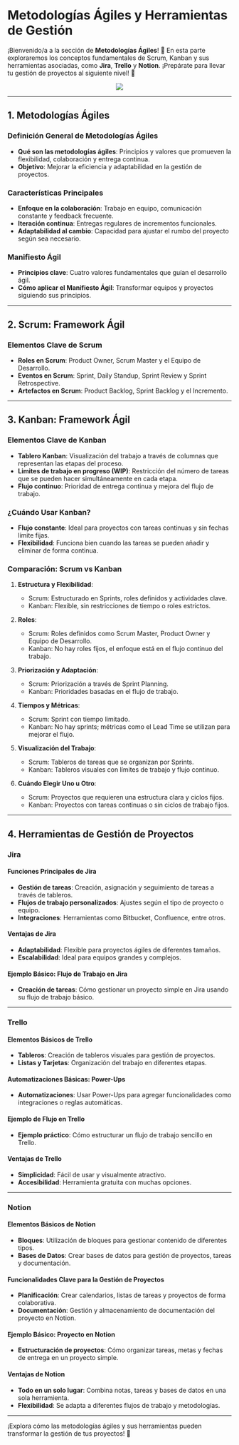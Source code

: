 # Metodologías Ágiles y Herramientas de Gestión

¡Bienvenido/a a la sección de **Metodologías Ágiles**! 🌱 En esta parte exploraremos los conceptos fundamentales de Scrum, Kanban y sus herramientas asociadas, como **Jira**, **Trello** y **Notion**. ¡Prepárate para llevar tu gestión de proyectos al siguiente nivel! 🚀

<p align="center">  
  <img src="https://media.giphy.com/media/reKoKNEqzn596/giphy.gif?cid=790b7611bz7zxhuqs5radztsa7y3zs32yadpsslsm31f7p1r&ep=v1_gifs_search&rid=giphy.gif&ct=g">  
</p>

---

## 1. Metodologías Ágiles

### Definición General de Metodologías Ágiles

- **Qué son las metodologías ágiles**: Principios y valores que promueven la flexibilidad, colaboración y entrega continua.
- **Objetivo**: Mejorar la eficiencia y adaptabilidad en la gestión de proyectos.

### Características Principales

- **Enfoque en la colaboración**: Trabajo en equipo, comunicación constante y feedback frecuente.
- **Iteración continua**: Entregas regulares de incrementos funcionales.
- **Adaptabilidad al cambio**: Capacidad para ajustar el rumbo del proyecto según sea necesario.

### Manifiesto Ágil

- **Principios clave**: Cuatro valores fundamentales que guían el desarrollo ágil.
- **Cómo aplicar el Manifiesto Ágil**: Transformar equipos y proyectos siguiendo sus principios.

---

## 2. Scrum: Framework Ágil

### Elementos Clave de Scrum

- **Roles en Scrum**: Product Owner, Scrum Master y el Equipo de Desarrollo.
- **Eventos en Scrum**: Sprint, Daily Standup, Sprint Review y Sprint Retrospective.
- **Artefactos en Scrum**: Product Backlog, Sprint Backlog y el Incremento.

---

## 3. Kanban: Framework Ágil

### Elementos Clave de Kanban

- **Tablero Kanban**: Visualización del trabajo a través de columnas que representan las etapas del proceso.
- **Limites de trabajo en progreso (WIP)**: Restricción del número de tareas que se pueden hacer simultáneamente en cada etapa.
- **Flujo continuo**: Prioridad de entrega continua y mejora del flujo de trabajo.

### ¿Cuándo Usar Kanban?

- **Flujo constante**: Ideal para proyectos con tareas continuas y sin fechas límite fijas.
- **Flexibilidad**: Funciona bien cuando las tareas se pueden añadir y eliminar de forma continua.

### Comparación: Scrum vs Kanban

1. **Estructura y Flexibilidad**:

   - Scrum: Estructurado en Sprints, roles definidos y actividades clave.
   - Kanban: Flexible, sin restricciones de tiempo o roles estrictos.

2. **Roles**:

   - Scrum: Roles definidos como Scrum Master, Product Owner y Equipo de Desarrollo.
   - Kanban: No hay roles fijos, el enfoque está en el flujo continuo del trabajo.

3. **Priorización y Adaptación**:

   - Scrum: Priorización a través de Sprint Planning.
   - Kanban: Prioridades basadas en el flujo de trabajo.

4. **Tiempos y Métricas**:

   - Scrum: Sprint con tiempo limitado.
   - Kanban: No hay sprints; métricas como el Lead Time se utilizan para mejorar el flujo.

5. **Visualización del Trabajo**:

   - Scrum: Tableros de tareas que se organizan por Sprints.
   - Kanban: Tableros visuales con límites de trabajo y flujo continuo.

6. **Cuándo Elegir Uno u Otro**:
   - Scrum: Proyectos que requieren una estructura clara y ciclos fijos.
   - Kanban: Proyectos con tareas continuas o sin ciclos de trabajo fijos.

---

## 4. Herramientas de Gestión de Proyectos

### Jira

#### Funciones Principales de Jira

- **Gestión de tareas**: Creación, asignación y seguimiento de tareas a través de tableros.
- **Flujos de trabajo personalizados**: Ajustes según el tipo de proyecto o equipo.
- **Integraciones**: Herramientas como Bitbucket, Confluence, entre otros.

#### Ventajas de Jira

- **Adaptabilidad**: Flexible para proyectos ágiles de diferentes tamaños.
- **Escalabilidad**: Ideal para equipos grandes y complejos.

#### Ejemplo Básico: Flujo de Trabajo en Jira

- **Creación de tareas**: Cómo gestionar un proyecto simple en Jira usando su flujo de trabajo básico.

---

### Trello

#### Elementos Básicos de Trello

- **Tableros**: Creación de tableros visuales para gestión de proyectos.
- **Listas y Tarjetas**: Organización del trabajo en diferentes etapas.

#### Automatizaciones Básicas: Power-Ups

- **Automatizaciones**: Usar Power-Ups para agregar funcionalidades como integraciones o reglas automáticas.

#### Ejemplo de Flujo en Trello

- **Ejemplo práctico**: Cómo estructurar un flujo de trabajo sencillo en Trello.

#### Ventajas de Trello

- **Simplicidad**: Fácil de usar y visualmente atractivo.
- **Accesibilidad**: Herramienta gratuita con muchas opciones.

---

### Notion

#### Elementos Básicos de Notion

- **Bloques**: Utilización de bloques para gestionar contenido de diferentes tipos.
- **Bases de Datos**: Crear bases de datos para gestión de proyectos, tareas y documentación.

#### Funcionalidades Clave para la Gestión de Proyectos

- **Planificación**: Crear calendarios, listas de tareas y proyectos de forma colaborativa.
- **Documentación**: Gestión y almacenamiento de documentación del proyecto en Notion.

#### Ejemplo Básico: Proyecto en Notion

- **Estructuración de proyectos**: Cómo organizar tareas, metas y fechas de entrega en un proyecto simple.

#### Ventajas de Notion

- **Todo en un solo lugar**: Combina notas, tareas y bases de datos en una sola herramienta.
- **Flexibilidad**: Se adapta a diferentes flujos de trabajo y metodologías.

---

¡Explora cómo las metodologías ágiles y sus herramientas pueden transformar la gestión de tus proyectos! 🌟
